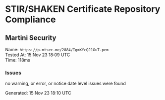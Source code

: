 # STIR/SHAKEN Certificate Repository Compliance

## Martini Security

Name: `https://p.mtsec.me/2884/IgmXYcQJ1GuT.pem`\
Tested At: 15 Nov 23 18:09 UTC\
Time: 118ms

### Issues

no warning, or error, or notice date level issues were found

Generated: 15 Nov 23 18:10 UTC